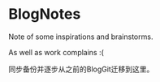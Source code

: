 # BlogNotes

Note of some inspirations and brainstorms.

As well as work complains :(

同步备份并逐步从之前的BlogGit迁移到这里。
